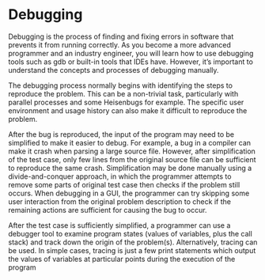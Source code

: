 # Debugging

Debugging is the process of finding and fixing errors in software that prevents it from running correctly. As you become a more advanced programmer and an industry engineer, you will learn how to use debugging tools such as gdb or built-in tools that IDEs have. However, it’s important to understand the concepts and processes of debugging manually.

The debugging process normally begins with identifying the steps to reproduce the problem. This can be a non-trivial task, particularly with parallel processes and some Heisenbugs for example. The specific user environment and usage history can also make it difficult to reproduce the problem.

After the bug is reproduced, the input of the program may need to be simplified to make it easier to debug. For example, a bug in a compiler can make it crash when parsing a large source file. However, after simplification of the test case, only few lines from the original source file can be sufficient to reproduce the same crash. Simplification may be done manually using a divide-and-conquer approach, in which the programmer attempts to remove some parts of original test case then checks if the problem still occurs. When debugging in a GUI, the programmer can try skipping some user interaction from the original problem description to check if the remaining actions are sufficient for causing the bug to occur.

After the test case is sufficiently simplified, a programmer can use a debugger tool to examine program states (values of variables, plus the call stack) and track down the origin of the problem(s). Alternatively, tracing can be used. In simple cases, tracing is just a few print statements which output the values of variables at particular points during the execution of the program
